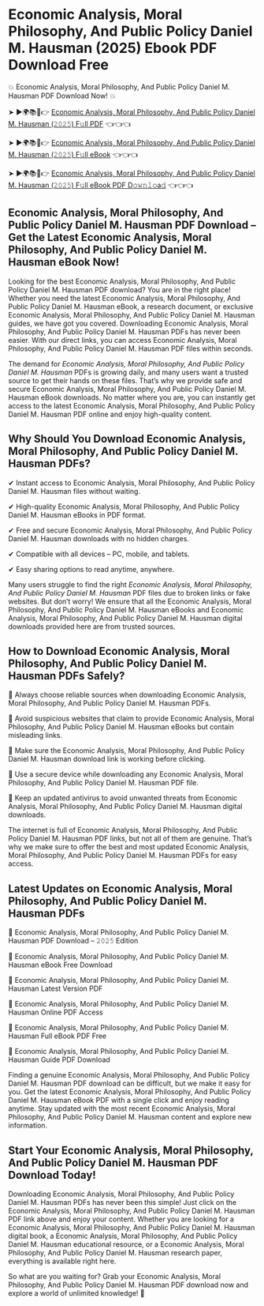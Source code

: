 # Economic Analysis, Moral Philosophy, And Public Policy Daniel M. Hausman (2025) Ebook PDF Download Free

💥 Economic Analysis, Moral Philosophy, And Public Policy Daniel M. Hausman PDF Download Now! 💥

➤ ►🌍📚📱👉 [Economic Analysis, Moral Philosophy, And Public Policy Daniel M. Hausman (𝟸𝟶𝟸𝟻) F𝚞ll PDF](https://getpdf.xyz/economic-analysis-moral-philosophy-and-public-policy-daniel-m.-hausman) 👈👈👈


➤ ►🌍📚📱👉 [Economic Analysis, Moral Philosophy, And Public Policy Daniel M. Hausman (𝟸𝟶𝟸𝟻) F𝚞ll eBook](https://getpdf.xyz/economic-analysis-moral-philosophy-and-public-policy-daniel-m.-hausman) 👈👈👈


➤ ►🌍📚📱👉 [Economic Analysis, Moral Philosophy, And Public Policy Daniel M. Hausman (𝟸𝟶𝟸𝟻) F𝚞ll eBook PDF D𝚘𝚠𝚗𝚕𝚘a𝚍](https://getpdf.xyz/economic-analysis-moral-philosophy-and-public-policy-daniel-m.-hausman) 👈👈👈


## Economic Analysis, Moral Philosophy, And Public Policy Daniel M. Hausman PDF Download – Get the Latest Economic Analysis, Moral Philosophy, And Public Policy Daniel M. Hausman eBook Now!

Looking for the best Economic Analysis, Moral Philosophy, And Public Policy Daniel M. Hausman PDF download? You are in the right place! Whether you need the latest Economic Analysis, Moral Philosophy, And Public Policy Daniel M. Hausman eBook, a research document, or exclusive Economic Analysis, Moral Philosophy, And Public Policy Daniel M. Hausman guides, we have got you covered. Downloading Economic Analysis, Moral Philosophy, And Public Policy Daniel M. Hausman PDFs has never been easier. With our direct links, you can access Economic Analysis, Moral Philosophy, And Public Policy Daniel M. Hausman PDF files within seconds.

The demand for *Economic Analysis, Moral Philosophy, And Public Policy Daniel M. Hausman* PDFs is growing daily, and many users want a trusted source to get their hands on these files. That’s why we provide safe and secure Economic Analysis, Moral Philosophy, And Public Policy Daniel M. Hausman eBook downloads. No matter where you are, you can instantly get access to the latest Economic Analysis, Moral Philosophy, And Public Policy Daniel M. Hausman PDF online and enjoy high-quality content.

## Why Should You Download Economic Analysis, Moral Philosophy, And Public Policy Daniel M. Hausman PDFs?

✔ Instant access to Economic Analysis, Moral Philosophy, And Public Policy Daniel M. Hausman files without waiting.

✔ High-quality Economic Analysis, Moral Philosophy, And Public Policy Daniel M. Hausman eBooks in PDF format.

✔ Free and secure Economic Analysis, Moral Philosophy, And Public Policy Daniel M. Hausman downloads with no hidden charges.

✔ Compatible with all devices – PC, mobile, and tablets.

✔ Easy sharing options to read anytime, anywhere.

Many users struggle to find the right *Economic Analysis, Moral Philosophy, And Public Policy Daniel M. Hausman* PDF files due to broken links or fake websites. But don’t worry! We ensure that all the Economic Analysis, Moral Philosophy, And Public Policy Daniel M. Hausman eBooks and Economic Analysis, Moral Philosophy, And Public Policy Daniel M. Hausman digital downloads provided here are from trusted sources.

## How to Download Economic Analysis, Moral Philosophy, And Public Policy Daniel M. Hausman PDFs Safely?

📌 Always choose reliable sources when downloading Economic Analysis, Moral Philosophy, And Public Policy Daniel M. Hausman PDFs.

📌 Avoid suspicious websites that claim to provide Economic Analysis, Moral Philosophy, And Public Policy Daniel M. Hausman eBooks but contain misleading links.

📌 Make sure the Economic Analysis, Moral Philosophy, And Public Policy Daniel M. Hausman download link is working before clicking.

📌 Use a secure device while downloading any Economic Analysis, Moral Philosophy, And Public Policy Daniel M. Hausman PDF file.

📌 Keep an updated antivirus to avoid unwanted threats from Economic Analysis, Moral Philosophy, And Public Policy Daniel M. Hausman digital downloads.

The internet is full of Economic Analysis, Moral Philosophy, And Public Policy Daniel M. Hausman PDF links, but not all of them are genuine. That’s why we make sure to offer the best and most updated Economic Analysis, Moral Philosophy, And Public Policy Daniel M. Hausman PDFs for easy access.

## Latest Updates on Economic Analysis, Moral Philosophy, And Public Policy Daniel M. Hausman PDFs

🔹 Economic Analysis, Moral Philosophy, And Public Policy Daniel M. Hausman PDF Download – 𝟸𝟶𝟸𝟻 Edition

🔹 Economic Analysis, Moral Philosophy, And Public Policy Daniel M. Hausman eBook Free Download

🔹 Economic Analysis, Moral Philosophy, And Public Policy Daniel M. Hausman Latest Version PDF

🔹 Economic Analysis, Moral Philosophy, And Public Policy Daniel M. Hausman Online PDF Access

🔹 Economic Analysis, Moral Philosophy, And Public Policy Daniel M. Hausman Full eBook PDF Free

🔹 Economic Analysis, Moral Philosophy, And Public Policy Daniel M. Hausman Guide PDF Download

Finding a genuine Economic Analysis, Moral Philosophy, And Public Policy Daniel M. Hausman PDF download can be difficult, but we make it easy for you. Get the latest Economic Analysis, Moral Philosophy, And Public Policy Daniel M. Hausman eBook PDF with a single click and enjoy reading anytime. Stay updated with the most recent Economic Analysis, Moral Philosophy, And Public Policy Daniel M. Hausman content and explore new information.

## Start Your Economic Analysis, Moral Philosophy, And Public Policy Daniel M. Hausman PDF Download Today!

Downloading Economic Analysis, Moral Philosophy, And Public Policy Daniel M. Hausman PDFs has never been this simple! Just click on the Economic Analysis, Moral Philosophy, And Public Policy Daniel M. Hausman PDF link above and enjoy your content. Whether you are looking for a Economic Analysis, Moral Philosophy, And Public Policy Daniel M. Hausman digital book, a Economic Analysis, Moral Philosophy, And Public Policy Daniel M. Hausman educational resource, or a Economic Analysis, Moral Philosophy, And Public Policy Daniel M. Hausman research paper, everything is available right here.

So what are you waiting for? Grab your Economic Analysis, Moral Philosophy, And Public Policy Daniel M. Hausman PDF download now and explore a world of unlimited knowledge! 🚀